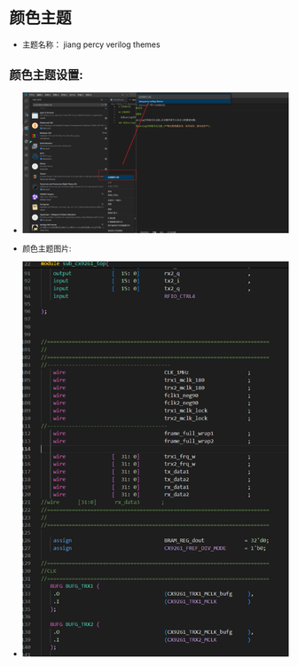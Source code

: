 # 颜色主题

- 主题名称： jiang percy verilog themes

## 颜色主题设置:
- ![](../../vivado/thems/Snipaste_2024-04-13_22-59-12.png)

- 颜色主题图片:
- ![](../../vivado/thems/Snipaste_2024-04-13_23-03-30.png)